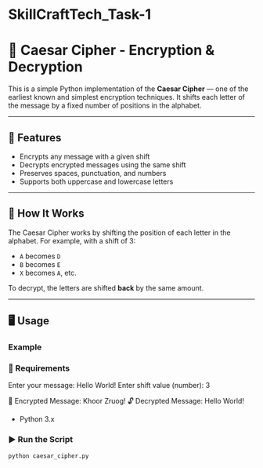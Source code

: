 # SkillCraftTech_Task-1
# 🔐 Caesar Cipher - Encryption & Decryption

This is a simple Python implementation of the **Caesar Cipher** — one of the earliest known and simplest encryption techniques. It shifts each letter of the message by a fixed number of positions in the alphabet.

---

## 📜 Features

- Encrypts any message with a given shift
- Decrypts encrypted messages using the same shift
- Preserves spaces, punctuation, and numbers
- Supports both uppercase and lowercase letters

---

## 🧠 How It Works

The Caesar Cipher works by shifting the position of each letter in the alphabet. For example, with a shift of 3:

- `A` becomes `D`
- `B` becomes `E`
- `X` becomes `A`, etc.

To decrypt, the letters are shifted **back** by the same amount.

---

## 🖥️ Usage

### Example
### 🔧 Requirements
Enter your message: Hello World!
Enter shift value (number): 3

🔐 Encrypted Message: Khoor Zruog!
🔓 Decrypted Message: Hello World!

- Python 3.x

### ▶️ Run the Script

```bash
python caesar_cipher.py




